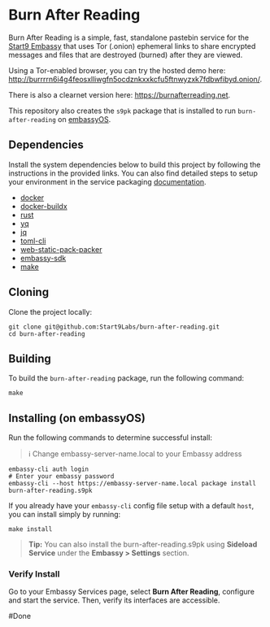 # Burn After Reading

Burn After Reading is a simple, fast, standalone pastebin service for the [Start9 Embassy](https://start9.com) that uses Tor (.onion) ephemeral links to share encrypted messages and files that are destroyed (burned) after they are viewed.

Using a Tor-enabled browser, you can try the hosted demo here: http://burrrrn6i4g4feosxlliwgfn5ocdznkxxkcfu5ftnwyzxk7fdbwfibyd.onion/.

There is also a clearnet version here: https://burnafterreading.net.

This repository also creates the `s9pk` package that is installed to run `burn-after-reading` on [embassyOS](https://github.com/Start9Labs/embassy-os/).

## Dependencies

Install the system dependencies below to build this project by following the instructions in the provided links. You can also find detailed steps to setup your environment in the service packaging [documentation](https://github.com/Start9Labs/service-pipeline#development-environment).

- [docker](https://docs.docker.com/get-docker)
- [docker-buildx](https://docs.docker.com/buildx/working-with-buildx/)
- [rust](https://rustup.rs)
- [yq](https://mikefarah.gitbook.io/yq)
- [jq](https://stedolan.github.io/jq/)
- [toml-cli](https://crates.io/crates/toml-cli)
- [web-static-pack-packer](https://crates.io/crates/web-static-pack-packer)
- [embassy-sdk](https://github.com/Start9Labs/embassy-os/blob/master/backend/install-sdk.sh)
- [make](https://www.gnu.org/software/make/)

## Cloning

Clone the project locally:

```
git clone git@github.com:Start9Labs/burn-after-reading.git
cd burn-after-reading
```

## Building

To build the `burn-after-reading` package, run the following command:

```
make
```

## Installing (on embassyOS)

Run the following commands to determine successful install:
> :information_source: Change embassy-server-name.local to your Embassy address

```
embassy-cli auth login
# Enter your embassy password
embassy-cli --host https://embassy-server-name.local package install burn-after-reading.s9pk
```

If you already have your `embassy-cli` config file setup with a default `host`, you can install simply by running:

```
make install
```

> **Tip:** You can also install the burn-after-reading.s9pk using **Sideload Service** under the **Embassy > Settings** section.

### Verify Install

Go to your Embassy Services page, select **Burn After Reading**, configure and start the service. Then, verify its interfaces are accessible.

#Done